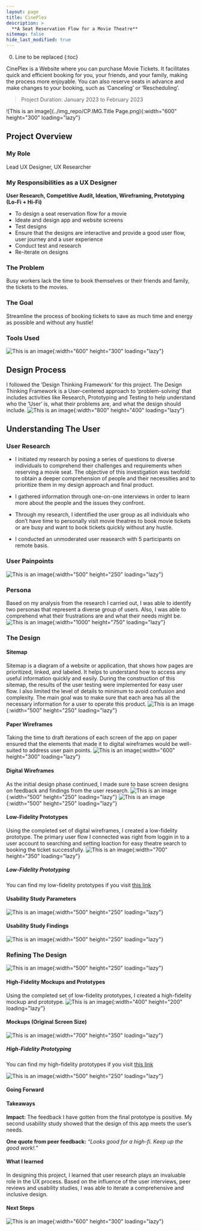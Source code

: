 ```yaml
---
layout: page
title: CinePlex 
description: >
  **A Seat Reservation Flow for a Movie Theatre**
sitemap: false
hide_last_modified: true
---
```


0. Line to be replaced
{:toc}

CinePlex is a Website where you can purchase Movie Tickets. It facilitates quick and efficient booking for you, your friends, and your family, making the process more enjoyable. You can also reserve seats in advance and make changes to your booking, such as ‘Canceling’ or ‘Rescheduling’.

> Project Duration: January 2023 to February 2023

![This is an image](../img_repo/CP.IMG.Title Page.png){:width="600" height="300" loading="lazy"}

## Project Overview
### My Role
Lead UX Designer, UX Researcher
### My Responsibilities as a UX Designer
**User Research, Competitive Audit, Ideation, Wireframing, Prototyping (Lo-Fi + Hi-Fi)**
* To design a seat reservation flow for a movie 
* Ideate and design app and website screens
* Test designs
* Ensure that the designs are interactive and provide a good user flow, user journey and a user experience
* Conduct test and research
* Re-iterate on designs
### The Problem
Busy workers lack the time to book themselves or their friends and family, the tickets to the movies.
### The Goal
Streamline the process of booking tickets to save as much time and energy as possible and without any hustle!
### Tools Used
![This is an image](../img_repo/CP.IMG.03.png){:width="600" height="300" loading="lazy"}

## Design Process
I followed the ‘Design Thinking Framework’ for this project. The Design Thinking Framework is a User-centered approach to ‘problem-solving’ that includes activities like Research, Prototyping and Testing to help understand who the ‘User’ is, what their problems are, and what the design should include.
![This is an image](../img_repo/CP.IMG.05.png){:width="800" height="400" loading="lazy"}

## Understanding The User
### User Research 
* I initiated my research by posing a series of questions to diverse individuals to comprehend their challenges and requirements when reserving a movie seat. The objective of this investigation was twofold: to obtain a deeper comprehension of people and their necessities and to prioritize them in my design approach and final product.

* I gathered information through one-on-one interviews in order to learn more about the people and the issues they confront. 

* Through my research, I identified the user group as all individuals who don’t have time to personally visit movie theatres to book movie tickets or are busy and want to book tickets quickly without any hustle.

* I conducted an unmoderated user reasearch with 5 participants on remote basis.

### User Painpoints
![This is an image](../img_repo/CP.IMG.07.png){:width="500" height="250" loading="lazy"}

### Persona
Based on my analysis from the research I carried out, I was able to identify two personas 
that represent a diverse group of users. Also, I was able to comprehend what their
frustrations are and what their needs might be.
![This is an image](../img_repo/CP.IMG.08.png){:width="1000" height="750" loading="lazy"}

### The Design
#### Sitemap
Sitemap is a diagram of a website or application, that shows how pages are prioritized, linked, and labeled. It helps to understand how to access any useful information quickly and easily. During the construction of this sitemap, the results of the user testing were implemented for easy user flow. I also limited the level of details to minimum to avoid confusion and complexity. The main goal was to make sure that each area has all the necessary information for a user to operate this product.
![This is an image](../img_repo/cs2_img5_sitemap.png){:width="500" height="250" loading="lazy"}

#### Paper Wireframes
Taking the time to draft iterations of each screen of the app on paper ensured that the elements that made it to digital wireframes would be well-suited to address user pain points. 
![This is an image](../img_repo/cs2_img6_paperwireframes.png){:width="600" height="300" loading="lazy"}
#### Digital Wireframes
As the initial design phase continued, I made sure to base screen designs on feedback and findings from  the user research.
![This is an image](../img_repo/cs2_img7_digitalwireframes1.png){:width="500" height="250" loading="lazy"}
![This is an image](../img_repo/cs2_img8_digitalwireframes2.png){:width="500" height="250" loading="lazy"}
#### Low-Fidelity Prototypes
Using the completed set of digital wireframes, I created a low-fidelity prototype. The primary user flow I connected was right from loggin in to a user account to searching and setting loaction for easy theatre search to booking the ticket successfully.
![This is an image](../img_repo/cs2_img9_lofi_prototype.png){:width="700" height="350" loading="lazy"}
##### Low-Fidelity Prototyping
You can find my low-fidelity prototypes if you visit [this link](https://xd.adobe.com/view/002b3d7b-019c-41c8-aa6a-2443ab2a8a6d-5578/screen/06a8b176-7981-4f82-ae47-1436f85d71b7?fullscreen)
#### Usability Study Parameters
![This is an image](../img_repo/cs2_img10_studyparameters.png){:width="500" height="250" loading="lazy"}
#### Usability Study Findings
![This is an image](../img_repo/cs2_img11_studyfindings.png){:width="500" height="250" loading="lazy"}

### Refining The Design
![This is an image](../img_repo/cs2_img15_refinedmockups.png){:width="500" height="250" loading="lazy"}

#### High-Fidelity Mockups and Prototypes
Using the completed set of low-fidelity prototypes, I created a high-fidelity mockup and prototype.
![This is an image](../img_repo/cs2_img13_hifimockups.png){:width="400" height="200" loading="lazy"}
#### Mockups (Original Screen Size)
![This is an image](../img_repo/cs2_img12_mockups.png){:width="700" height="350" loading="lazy"}

##### High-Fidelity Prototyping
You can find my high-fidelity prototypes if you visit [this link](https://xd.adobe.com/view/abd51dc7-1adf-429e-9174-79616b984f95-fe86/?fullscreen)

![This is an image](../img_repo/cs2_img14_accessibility.png){:width="500" height="250" loading="lazy"}

#### Going Forward
#### Takeaways
**Impact:** The feedback I have gotten from the final prototype is positive. My second usability study showed that the design of this app meets the user’s needs.

**One quote from peer feedback:** *“Looks good for a high-fi. Keep up the good work!.”*
#### What I learned
In designing this project, I learned that user research plays an invaluable role in the UX process. Based on the influence of the user interviews, peer reviews and usability studies, I was able to iterate a comprehensive and inclusive design. 
#### Next Steps
![This is an image](../img_repo/cs1_img14_next_steps.png){:width="600" height="300" loading="lazy"}
